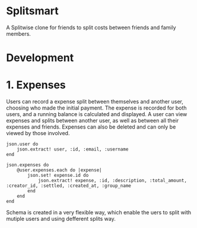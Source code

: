 # Splitsmart

A Splitwise clone for friends to split costs between friends and family members.

# Development
# 1. Expenses
Users can record a expense split between themselves and another user, choosing who made the initial payment. The expense is recorded for both users, and a running balance is calculated and displayed. A user can view expenses and splits between another user, as well as between all their expenses and friends. Expenses can also be deleted and can only be viewed by those involved.

```
json.user do
    json.extract! user, :id, :email, :username
end

json.expenses do
    @user.expenses.each do |expense|
        json.set! expense.id do
            json.extract! expense, :id, :description, :total_amount, :creator_id, :settled, :created_at, :group_name
        end
    end
end
```

Schema is created in a very flexible way, which enable the uers to split with mutiple users and using defferent splits way.


